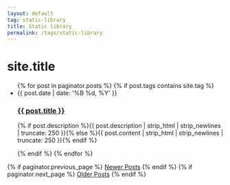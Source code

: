 ```yaml
---
layout: default
tag: static-library
title: Static library
permalink: /tags/static-library
---
```


<div class="home" id="home">
  <h1 class="pageTitle">site.title</h1>
  <ul class="posts noList">
    {% for post in paginator.posts %}
      {% if post.tags contains site.tag %}
  		<li>
	        <span class="date">{{ post.date | date: '%B %d, %Y' }}</span>
	        <h3><a class="post-link" href="{{ post.url | prepend: site.baseurl }}">{{ post.title }}</a></h3>
	        <p class="description">{% if post.description %}{{ post.description | strip_html | strip_newlines | truncate: 250 }}{% else %}{{ post.content | strip_html | strip_newlines | truncate: 250 }}{% endif %}</p>
      	</li>
  	  {% endif %}	
    {% endfor %}
  </ul>
  <!-- Pagination links -->
  <div class="pagination">
    {% if paginator.previous_page %}
      <a href="{{ paginator.previous_page_path | prepend: site.baseurl }}" class="previous button__outline">Newer Posts</a> 
    {% endif %}
    {% if paginator.next_page %}
      <a href="{{ paginator.next_page_path | prepend: site.baseurl }}" class="next button__outline">Older Posts</a>
    {% endif %}
  </div>
</div>